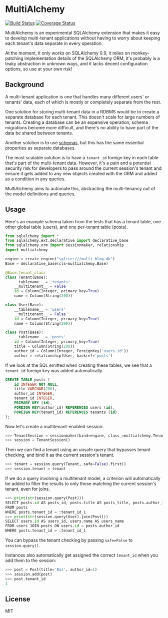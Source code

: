 MultiAlchemy
==

[![Build Status](https://travis-ci.org/mwhite/MultiAlchemy.png)](https://travis-ci.org/mwhite/MultiAlchemy)
[![Coverage Status](https://coveralls.io/repos/mwhite/MultiAlchemy/badge.png)](https://coveralls.io/r/mwhite/MultiAlchemy)

MultiAlchemy is an experimental SQLAlchemy extension that makes it easy to
develop multi-tenant applications without having to worry about keeping each
tenant's data separate in every operation.

At the moment, it only works on SQLAlchemy 0.9, it relies on monkey-patching
implementation details of the SQLAlchemy ORM, it's probably is a leaky
abstraction in unknown ways, and it lacks decent configuration options, so use
at your own risk!

Background
-- 

A multi-tenant application is one that handles many different users' or tenants'
data, each of which is mostly or completely separate from the rest.

One solution for storing multi-tenant data in a RDBMS would be to create a
separate database for each tenant.  This doesn't scale for large numbers of
tenants.  Creating a database can be an expensive operation, schema migrations
become more difficult, and there's no ability to have part of the data be shared
between tenants.

Another solution is to use
[schemas](http://www.postgresql.org/docs/9.3/static/ddl-schemas.html), but this
has the same essential properties as separate databases.

The most scalable solution is to have a `tenant_id` foreign key in each table
that's part of the multi-tenant data.  However, it's a pain and a potential
security risk for developers to pass around the current session's tenant and
ensure it gets added to any new objects created with the ORM and added as a
condition in any queries.

MultiAlchemy aims to automate this, abstracting the multi-tenancy out of the
model definitions and queries.

Usage
--

Here's an example schema taken from the tests that has a tenant table, one other
global table (users), and one per-tenant table (posts).

```python
from sqlalchemy import *
from sqlalchemy.ext.declarative import declarative_base
from sqlalchemy.orm import sessionmaker, relationship
import multialchemy

engine = create_engine("sqlite:///multi_blog.db")
Base = declarative_base(cls=multialchemy.Base)

@Base.tenant_class
class Tenant(Base):
    __tablename__ = 'tenants'
    __multitenant__ = False
    id = Column(Integer, primary_key=True)
    name = Column(String(200))

class User(Base):
    __tablename__ = 'users'
    __multitenant__ = False
    id = Column(Integer, primary_key=True)
    name = Column(String(200))

class Post(Base):
    __tablename__ = 'posts'
    id = Column(Integer, primary_key=True)
    title = Column(String(200))
    author_id = Column(Integer, ForeignKey('users.id'))
    author = relationship(User, backref='posts')
```

If we look at the SQL emitted when creating these tables, we see that a
`tenant_id` foreign key was added automatically.

```sql
CREATE TABLE posts (
	id INTEGER NOT NULL, 
	title VARCHAR(200), 
	author_id INTEGER, 
	tenant_id INTEGER, 
	PRIMARY KEY (id), 
	FOREIGN KEY(author_id) REFERENCES users (id), 
	FOREIGN KEY(tenant_id) REFERENCES tenants (id)
);
```

Now let's create a multitenant-enabled session:

```python
>>> TenantSession = sessionmaker(bind=engine, class_=multialchemy.TenantSession)
>>> session = TenantSession()
```

Then we can find a tenant using an unsafe query that bypasses tenant checking, and
bind it as the current session's tenant.

```python
>>> tenant = session.query(Tenant, safe=False).first()
>>> session.tenant = tenant
```

If we do a query involving a multitenant model, a criterion will automatically
be added to filter the results to only those matching the current session's
tenant, even for joins.

```python
>>> print(str(session.query(Post)))
SELECT posts.id AS posts_id, posts.title AS posts_title, posts.author_id AS posts_author_id, posts.tenant_id AS posts_tenant_id 
FROM posts 
WHERE posts.tenant_id = :tenant_id_1
>>> print(str(session.query(User).join(Post)))
SELECT users.id AS users_id, users.name AS users_name 
FROM users JOIN posts ON users.id = posts.author_id 
WHERE posts.tenant_id = :tenant_id_1
```

You can bypass the tenant checking by passing `safe=False` to `session.query()`.

Instances also automatically get assigned the correct `tenant_id` when you add
them to the session:

```python
>>> post = Post(title='Baz', author_id=1)
>>> session.add(post)
>>> post.tenant_id
1
```

License
--

MIT
